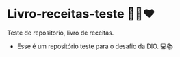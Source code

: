# Livro-receitas-teste 👨‍🍳❤️
Teste de repositorio,  livro de receitas.

* Esse é um repositório teste para o desafio da DIO. 💻📚

